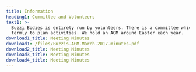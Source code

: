 ```yaml
---
title: Information
heading1: Committee and Volunteers
text1: >-
  Buzzi Bodies is entirely run by volunteers. There is a committee which meets
  termly to plan activities. We hold an AGM around Easter each year.
download1_title: Meeting Minutes
download1: /files/Buzzis-AGM-March-2017-minutes.pdf
download2_title: Meeting Minutes
download3_title: Meeting Minutes
download4_title: Meeting Minutes
---
```


